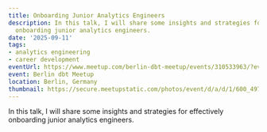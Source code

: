 ```yaml
---
title: Onboarding Junior Analytics Engineers
description: In this talk, I will share some insights and strategies for effectively
  onboarding junior analytics engineers.
date: '2025-09-11'
tags:
- analytics engineering
- career development
eventUrl: https://www.meetup.com/berlin-dbt-meetup/events/310533963/?eventOrigin=group_events_list
event: Berlin dbt Meetup
location: Berlin, Germany
thumbnail: https://secure.meetupstatic.com/photos/event/d/a/d/1/600_497696017.jpeg
---
```


In this talk, I will share some insights and strategies for effectively onboarding junior analytics engineers.
